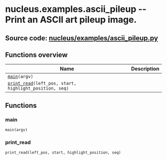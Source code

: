 # nucleus.examples.ascii_pileup -- Print an ASCII art pileup image.
**Source code:** [nucleus/examples/ascii_pileup.py](https://github.com/google/nucleus/tree/master/nucleus/examples/ascii_pileup.py)
---


## Functions overview
Name | Description
-----|------------
[`main`](#main)`(argv)` | 
[`print_read`](#print_read)`(left_pos, start, highlight_position, seq)` | 

## Functions
### main
`main(argv)`



### print_read
`print_read(left_pos, start, highlight_position, seq)`



